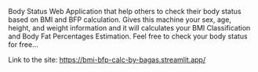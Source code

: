 Body Status Web Application that help others to check their body status based on BMI and BFP calculation. Gives this machine your sex, age, height, and weight information and it will calculates your BMI Classification and Body Fat Percentages Estimation. Feel free to check your body status for free...

Link to the site: https://bmi-bfp-calc-by-bagas.streamlit.app/
